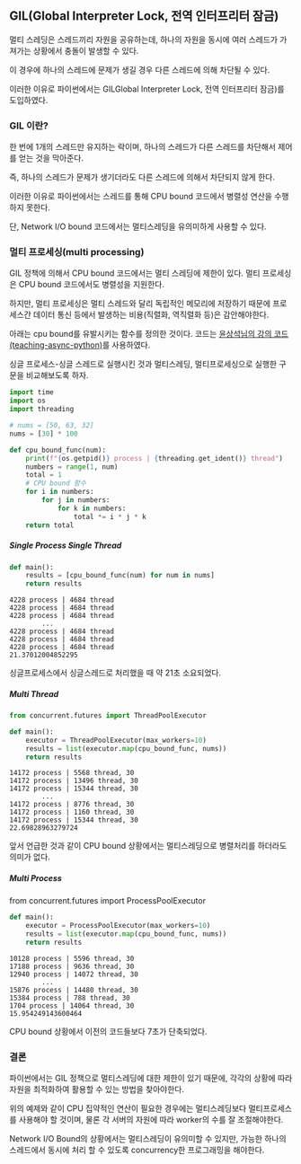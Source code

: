 ## GIL(Global Interpreter Lock, 전역 인터프리터 잠금)

멀티 스레딩은 스레드끼리 자원을 공유하는데, 하나의 자원을 동시에 여러 스레드가 가져가는 상황에서 충돌이 발생할 수 있다.

이 경우에 하나의 스레드에 문제가 생길 경우 다른 스레드에 의해 차단될 수 있다.

이러한 이유로 파이썬에서는 GILGlobal Interpreter Lock, 전역 인터프리터 잠금)를 도입하였다.

### GIL 이란?

한 번에 1개의 스레드만 유지하는 락이며, 하나의 스레드가 다른 스레드를 차단해서 제어를 얻는 것을 막아준다.

즉, 하나의 스레드가 문제가 생기더라도 다른 스레드에 의해서 차단되지 않게 한다.

이러한 이유로 파이썬에서는 스레드를 통해 CPU bound 코드에서 병렬성 연산을 수행하지 못한다.

단, Network I/O bound 코드에서는 멀티스레딩을 유의미하게 사용할 수 있다.

### 멀티 프로세싱(multi processing)

GIL 정책에 의해서 CPU bound 코드에서는 멀티 스레딩에 제한이 있다. 멀티 프로세싱은 CPU bound 코드에서도 병렬성을 지원한다.

하지만, 멀티 프로세싱은 멀티 스레드와 달리 독립적인 메모리에 저장하기 때문에 프로세스간 데이터 통신 등에서 발생하는 비용(직렬화, 역직렬화 등)은 감안해야한다.

아래는 cpu bound를 유발시키는 함수를 정의한 것이다. 코드는 [윤상석님의 강의 코드(teaching-async-python)](https://github.com/amamov/teaching-async-python)를 사용하였다.

싱글 프로세스-싱글 스레드로 실행시킨 것과 멀티스레딩, 멀티프로세싱으로 실행한 구문을 비교해보도록 하자.

```python
import time
import os
import threading

# nums = [50, 63, 32]
nums = [30] * 100

def cpu_bound_func(num):
    print(f"{os.getpid()} process | {threading.get_ident()} thread")
    numbers = range(1, num)
    total = 1
    # CPU bound 함수
    for i in numbers:
        for j in numbers:
            for k in numbers:
                total *= i * j * k
    return total
```

##### Single Process Single Thread

```python
def main():
    results = [cpu_bound_func(num) for num in nums]
    return results
```

```
4228 process | 4684 thread
4228 process | 4684 thread
4228 process | 4684 thread
        ...
4228 process | 4684 thread
4228 process | 4684 thread
4228 process | 4684 thread
21.37012004852295
```

싱글프로세스에서 싱글스레드로 처리했을 때 약 21초 소요되었다.

##### Multi Thread

```python
from concurrent.futures import ThreadPoolExecutor

def main():
    executor = ThreadPoolExecutor(max_workers=10)
    results = list(executor.map(cpu_bound_func, nums))
    return results
```

```
14172 process | 5568 thread, 30
14172 process | 13496 thread, 30
14172 process | 15344 thread, 30
        ...
14172 process | 8776 thread, 30
14172 process | 1160 thread, 30
14172 process | 15344 thread, 30
22.69828963279724
```

앞서 언급한 것과 같이 CPU bound 상황에서는 멀티스레딩으로 병렬처리를 하더라도 의미가 없다.

##### Multi Process
from concurrent.futures import ProcessPoolExecutor

```python
def main():
    executor = ProcessPoolExecutor(max_workers=10)
    results = list(executor.map(cpu_bound_func, nums))
    return results
```

```
10128 process | 5596 thread, 30
17188 process | 9636 thread, 30
12940 process | 14072 thread, 30
        ...
15876 process | 14480 thread, 30
15384 process | 788 thread, 30
1704 process | 14064 thread, 30
15.954249143600464
```

CPU bound 상황에서 이전의 코드들보다 7초가 단축되었다.

### 결론

파이썬에서는 GIL 정책으로 멀티스레딩에 대한 제한이 있기 때문에, 각각의 상황에 따라 자원을 최적화하여 활용할 수 있는 방법을 찾아야한다.

위의 예제와 같이 CPU 집약적인 연산이 필요한 경우에는 멀티스레딩보다 멀티프로세스를 사용해야 할 것이며, 물론 각 서버의 자원에 따라 worker의 수를 잘 조절해야한다.

Network I/O Bound의 상황에서는 멀티스레딩이 유의미할 수 있지만, 가능한 하나의 스레드에서 동시에 처리 할 수 있도록 concurrency한 프로그래밍을 해야한다.
